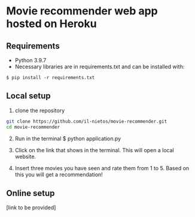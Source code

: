 # Movie recommender web app hosted on Heroku

## Requirements
* Python 3.9.7
* Necessary libraries are in requirements.txt and can be installed with:
```
$ pip install -r requirements.txt
```

## Local setup

1. clone the repository

```bash
git clone https://github.com/il-nietos/movie-recommender.git
cd movie-recommender
```

2. Run in the terminal $ python application.py 

3. Click on the link that shows in the terminal. This will open a local website.

4. Insert three movies you have seen and rate them from 1 to 5. Based on this you will get a recommendation!


## Online setup

[link to be provided]

